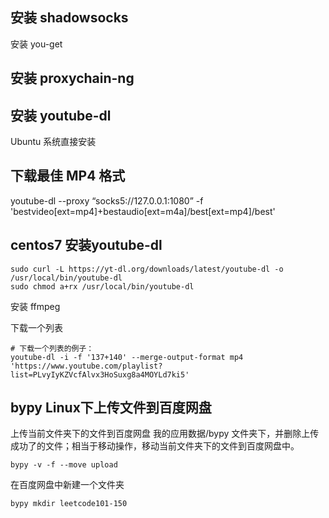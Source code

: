 ## 安装 shadowsocks



安装 you-get



## 安装 proxychain-ng





## 安装 youtube-dl

Ubuntu 系统直接安装

## 下载最佳 MP4 格式

youtube-dl --proxy “socks5://127.0.0.1:1080” -f 'bestvideo[ext=mp4]+bestaudio[ext=m4a]/best[ext=mp4]/best'



## centos7 安装youtube-dl 

```shell
sudo curl -L https://yt-dl.org/downloads/latest/youtube-dl -o /usr/local/bin/youtube-dl
sudo chmod a+rx /usr/local/bin/youtube-dl
```

安装 ffmpeg



下载一个列表

```shell
# 下载一个列表的例子：
youtube-dl -i -f '137+140' --merge-output-format mp4 'https://www.youtube.com/playlist?list=PLvyIyKZVcfAlvx3HoSuxg8a4MOYLd7ki5'
```



## bypy Linux下上传文件到百度网盘

上传当前文件夹下的文件到百度网盘 我的应用数据/bypy 文件夹下，并删除上传成功了的文件；相当于移动操作，移动当前文件夹下的文件到百度网盘中。

`bypy -v -f --move upload` 

在百度网盘中新建一个文件夹

`bypy mkdir leetcode101-150`

